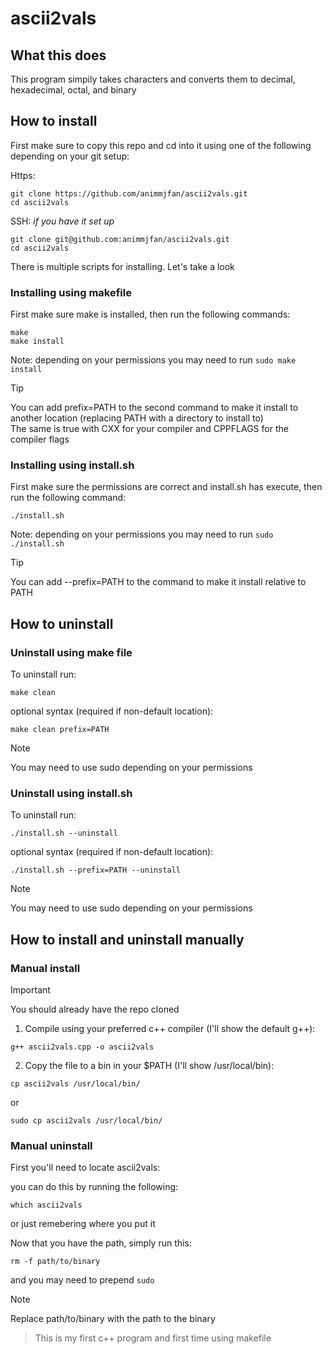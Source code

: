 # ascii2vals

## What this does
This program simpily takes characters and converts them to decimal, hexadecimal, octal, and binary  

## How to install
First make sure to copy this repo and cd into it using one of the following depending on your git setup:

Https:
```
git clone https://github.com/animmjfan/ascii2vals.git
cd ascii2vals
```
SSH: *if you have it set up*
```
git clone git@github.com:animmjfan/ascii2vals.git
cd ascii2vals
```

There is multiple scripts for installing. Let's take a look

### Installing using makefile
First make sure make is installed, then run the following commands:
```
make
make install
```
Note: depending on your permissions you may need to run `sudo make install`

> [!TIP]
> You can add prefix=PATH to the second command to make it install to another location (replacing PATH with a directory to install to)  
> The same is true with CXX for your compiler and CPPFLAGS for the compiler flags

### Installing using install.sh
First make sure the permissions are correct and install.sh has execute, then run the following command:
```
./install.sh
```
Note: depending on your permissions you may need to run `sudo ./install.sh`

> [!TIP]
> You can add --prefix=PATH to the command to make it install relative to PATH

## How to uninstall
### Uninstall using make file
To uninstall run:
```
make clean
```
optional syntax (required if non-default location):
```
make clean prefix=PATH
```
> [!NOTE]
> You may need to use sudo depending on your permissions

### Uninstall using install.sh
To uninstall run:
```
./install.sh --uninstall
```
optional syntax (required if non-default location):
```
./install.sh --prefix=PATH --uninstall
```
> [!NOTE]
> You may need to use sudo depending on your permissions

## How to install and uninstall manually
### Manual install
> [!IMPORTANT]
> You should already have the repo cloned

1. Compile using your preferred c++ compiler (I'll show the default g++):
```
g++ ascii2vals.cpp -o ascii2vals
```
2. Copy the file to a bin in your $PATH (I'll show /usr/local/bin):
```
cp ascii2vals /usr/local/bin/
```
or
```
sudo cp ascii2vals /usr/local/bin/
```

### Manual uninstall
First you'll need to locate ascii2vals:

you can do this by running the following:
```
which ascii2vals
```
or just remebering where you put it

Now that you have the path, simply run this:
```
rm -f path/to/binary
```
and you may need to prepend `sudo`
> [!NOTE]
> Replace path/to/binary with the path to the binary

> This is my first c++ program and first time using makefile
